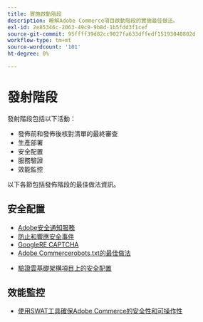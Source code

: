 ```yaml
---
title: 實施啟動階段
description: 瞭解Adobe Commerce項目啟動階段的實施最佳做法。
exl-id: 2e85346c-2063-49c9-9b8d-1b5fdd3f1cef
source-git-commit: 95ffff39d82cc9027fa633dffedf15193040802d
workflow-type: tm+mt
source-wordcount: '101'
ht-degree: 0%

---
```


# 發射階段

發射階段包括以下活動：

- 發佈前和發佈後核對清單的最終審查
- 生產部署
- 安全配置
- 服務驗證
- 效能監控

以下各節包括發佈階段的最佳做法資訊。

## 安全配置

- [Adobe安全通知服&#x200B;務](security-notification-service.md)
- [防止和響應安全事件](prevent-respond-security-incident.md)
- [GoogleRE CAPTCHA](https://docs.magento.com/user-guide/stores/security-google-recaptcha.html)
- [Adobe Commercerobots.txt的最佳做法&#x200B;](robots-txt.md)
<!-- - [Install the latest security patches](https://helpx.adobe.com/security/products/magento/apsb22-12.html) - CTAG deck -->
- [驗證雲基礎架構項目上的安全配置](https://devdocs.magento.com/cloud/live/site-launch-checklist.html#security-configuration)

## 效能監控

- [使用SWAT工具確保Adobe Commerce的安全性和可操作性](../../../tools/site-wide-analysis-tool/intro.md#integrations-with-other-adobe-commerce-support-tools)
